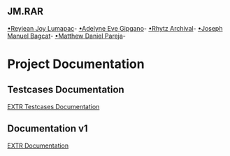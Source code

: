 ## JM.RAR
 [•Reyjean Joy Lumapac](https://github.com/reyjeanjoy)-
 [•Adelyne Eve Gipgano]()-
 [•Rhytz Archival](https://github.com/LRhytz)-
 [•Joseph Manuel Bagcat](https://github.com/Jospehus22)-
 [•Matthew Daniel Pareja](https://github.com/MattHyo2002)-



# Project Documentation

## Testcases Documentation
[EXTR Testcases Documentation](https://docs.google.com/document/d/1vNz7ImijLPFMtU7L-0EeGCXxBosQU01n1rjtcOAcVNg/edit?usp=sharing)

## Documentation v1
[EXTR Documentation](https://docs.google.com/document/d/1AIeKphXkD9lkrtaxin0Me9moCPVoZHvXghNIOxz_kqs/edit?usp=sharing)

